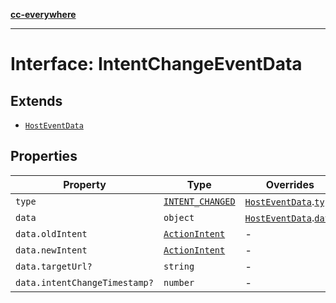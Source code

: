 [**cc-everywhere**](../../../../../index.md)

***

# Interface: IntentChangeEventData

## Extends

- [`HostEventData`](../../message-data-types/interfaces/host-event-data.md)

## Properties

| Property | Type | Overrides |
| ------ | ------ | ------ |
| `type` | [`INTENT_CHANGED`](../../message-data-types/enumerations/host-event-type.md#intent_changed) | [`HostEventData`](../../message-data-types/interfaces/host-event-data.md).[`type`](../../message-data-types/interfaces/host-event-data.md#type) |
| `data` | `object` | [`HostEventData`](../../message-data-types/interfaces/host-event-data.md).[`data`](../../message-data-types/interfaces/host-event-data.md#data) |
| `data.oldIntent` | [`ActionIntent`](../../../types/action-intent-types/type-aliases/action-intent.md) | - |
| `data.newIntent` | [`ActionIntent`](../../../types/action-intent-types/type-aliases/action-intent.md) | - |
| `data.targetUrl?` | `string` | - |
| `data.intentChangeTimestamp?` | `number` | - |
